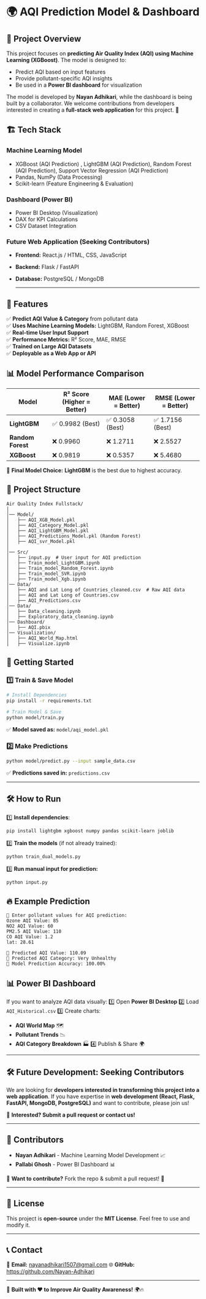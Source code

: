# 🌍 AQI Prediction Model & Dashboard

## 📌 Project Overview
This project focuses on **predicting Air Quality Index (AQI) using Machine Learning (XGBoost)**. The model is designed to:
- Predict AQI based on input features
- Provide pollutant-specific AQI insights
- Be used in a **Power BI dashboard** for visualization

The model is developed by **Nayan Adhikari**, while the dashboard is being built by a collaborator. We welcome contributions from developers interested in creating a **full-stack web application** for this project. 🚀

## 🏗️ Tech Stack
### **Machine Learning Model**
- XGBoost (AQI Prediction) , LightGBM (AQI Prediction), Random Forest (AQI Prediction), Support Vector Regression (AQI Prediction)
- Pandas, NumPy (Data Processing)
- Scikit-learn (Feature Engineering & Evaluation)

### **Dashboard (Power BI)**
- Power BI Desktop (Visualization)
- DAX for KPI Calculations
- CSV Dataset Integration

### **Future Web Application (Seeking Contributors)**
- **Frontend:** React.js / HTML, CSS, JavaScript
- **Backend:** Flask / FastAPI
- **Database:** PostgreSQL / MongoDB

  ---

## 🚀 Features
✅ **Predict AQI Value & Category** from pollutant data  
✅ **Uses Machine Learning Models:** LightGBM, Random Forest, XGBoost  
✅ **Real-time User Input Support**  
✅ **Performance Metrics:** R² Score, MAE, RMSE  
✅ **Trained on Large AQI Datasets**  
✅ **Deployable as a Web App or API**  

## 📊 Model Performance Comparison
| Model          | R² Score (Higher = Better) | MAE (Lower = Better) | RMSE (Lower = Better) |
|---------------|------------------------|---------------------|---------------------|
| **LightGBM**  | ✅ 0.9982 (Best)       | ✅ 0.3058 (Best)   | ✅ 1.7156 (Best)   |
| **Random Forest** | ❌ 0.9960  | ❌ 1.2711  | ❌ 2.5527  |
| **XGBoost**   | ❌ 0.9819  | ❌ 0.5357  | ❌ 5.4680  |

📌 **Final Model Choice:** **LightGBM** is the best due to highest accuracy.

## 📂 Project Structure
```
Air Quality Index Fullstack/
│
│── Model/
│   ├── AQI_XGB_Model.pkl
│   ├── AQI_Category_Model.pkl
│   ├── AQI_LightGBM_Model.pkl
│   ├── AQI_Predictions_Model.pkl (Random Forest)
│   ├── AQI_svr_Model.pkl
│
│── Src/
│   ├── input.py  # User input for AQI prediction
│   ├── Train_model_LightGBM.ipynb
│   ├── Train_model_Random_Forest.ipynb
│   ├── Train_model_SVR.ipynb
│   ├── Train_model_Xgb.ipynb
│── Data/
│   ├── AQI and Lat Long of Countries_cleaned.csv  # Raw AQI data
│   ├── AQI and Lat Long of Countries.csv 
│   ├── AQI_Predictions.csv 
│── Data/
│   ├── Data_cleaning.ipynb
│   ├── Exploratory_data_cleaning.ipynb
│── Dashboard/
│   ├── AQI.pbix
│── Visualization/
│   ├── AQI_World_Map.html
│   ├── Visualize.ipynb
```
## 🚀 Getting Started

### **1️⃣ Train & Save Model**
```bash
# Install Dependencies
pip install -r requirements.txt

# Train Model & Save
python model/train.py
```
✅ **Model saved as:** `model/aqi_model.pkl`

### **2️⃣ Make Predictions**
```bash
python model/predict.py --input sample_data.csv
```
✅ **Predictions saved in:** `predictions.csv`

---
## 🛠 How to Run
1️⃣ **Install dependencies**:
```bash
pip install lightgbm xgboost numpy pandas scikit-learn joblib
```
2️⃣ **Train the models** (if not already trained):
```bash
python train_dual_models.py
```
3️⃣ **Run manual input for prediction:**
```bash
python input.py
```

## 🔥 Example Prediction
```
🔹 Enter pollutant values for AQI prediction:
Ozone AQI Value: 85
NO2 AQI Value: 60
PM2.5 AQI Value: 110
CO AQI Value: 1.2
lat: 28.61

🔹 Predicted AQI Value: 110.09
🔹 Predicted AQI Category: Very Unhealthy
🔹 Model Prediction Accuracy: 100.00%
```

## 📊 Power BI Dashboard
If you want to analyze AQI data visually:
1️⃣ Open **Power BI Desktop**
2️⃣ Load `AQI_Historical.csv`
3️⃣ Create charts:
   - **AQI World Map** 🗺️
   - **Pollutant Trends** 📉
   - **AQI Category Breakdown** 🏭
4️⃣ Publish & Share 🌍

---

## 🛠️ Future Development: Seeking Contributors
We are looking for **developers interested in transforming this project into a web application**. If you have expertise in **web development (React, Flask, FastAPI, MongoDB, PostgreSQL)** and want to contribute, please join us!

🚀 **Interested? Submit a pull request or contact us!**

---

## 🤝 Contributors
- **Nayan Adhikari** - Machine Learning Model Development 📈
- **Pallabi Ghosh** - Power BI Dashboard 📊

📌 **Want to contribute?** Fork the repo & submit a pull request! 🎉

---

## 📜 License
This project is **open-source** under the **MIT License**. Feel free to use and modify it.

---

## 📞 Contact
📧 **Email:** nayanadhikari1507@gmail.com
🌐 **GitHub:** https://github.com/Nayan-Adhikari


---
🚀 **Built with ❤️ to Improve Air Quality Awareness!** 🌍🔥

